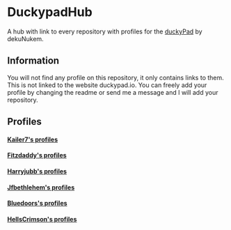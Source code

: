 # DuckypadHub
A hub with link to every repository with profiles for the [duckyPad](https://github.com/dekuNukem/duckyPad) by dekuNukem.

## Information
You will not find any profile on this repository, it only contains links to them. This is not linked to the website duckypad.io. You can freely add your profile by changing the readme or send me a message and I will add your repository.

## Profiles
#### [Kailer7's profiles](https://github.com/Kailer7/Duckypad-profiles)
#### [Fitzdaddy's profiles](https://github.com/fitzdaddy/duckypad-profiles)
#### [Harryjubb's profiles](https://github.com/harryjubb/duckypad-profiles)
#### [Jfbethlehem's profiles](https://github.com/jfbethlehem/duckyscripts)
#### [Bluedoors's profiles](https://github.com/bluedoors/duckyPad)
#### [HellsCrimson's profiles](https://github.com/HellsCrimson/duckypad-profiles)
